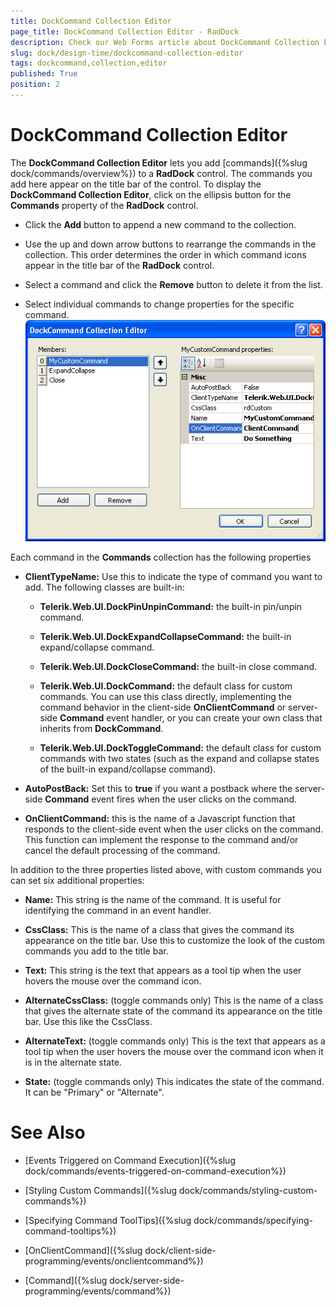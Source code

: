 ```yaml
---
title: DockCommand Collection Editor
page_title: DockCommand Collection Editor - RadDock
description: Check our Web Forms article about DockCommand Collection Editor.
slug: dock/design-time/dockcommand-collection-editor
tags: dockcommand,collection,editor
published: True
position: 2
---
```


# DockCommand Collection Editor



The **DockCommand Collection Editor** lets you add [commands]({%slug dock/commands/overview%}) to a **RadDock** control. The commands you add here appear on the title bar of the control. To display the **DockCommand Collection Editor**, click on the ellipsis button for the **Commands** property of the **RadDock** control.

* Click the **Add** button to append a new command to the collection.

* Use the up and down arrow buttons to rearrange the commands in the collection. This order determines the order in which command icons appear in the title bar of the **RadDock** control.

* Select a command and click the **Remove** button to delete it from the list.

* Select individual commands to change properties for the specific command.
	![](images/dockcommandcollectioneditor.png)

Each command in the **Commands** collection has the following properties

* **ClientTypeName:** Use this to indicate the type of command you want to add. The following classes are built-in:

	* **Telerik.Web.UI.DockPinUnpinCommand:** the built-in pin/unpin command.
	
	* **Telerik.Web.UI.DockExpandCollapseCommand:** the built-in expand/collapse command.
	
	* **Telerik.Web.UI.DockCloseCommand:** the built-in close command.
	
	* **Telerik.Web.UI.DockCommand:** the default class for custom commands. You can use this class directly, implementing the command behavior in the client-side **OnClientCommand** or server-side **Command** event handler, or you can create your own class that inherits from **DockCommand**.
	
	* **Telerik.Web.UI.DockToggleCommand:** the default class for custom commands with two states (such as the expand and collapse states of the built-in expand/collapse command).

* **AutoPostBack:** Set this to **true** if you want a postback where the server-side **Command** event fires when the user clicks on the command.

* **OnClientCommand:** this is the name of a Javascript function that responds to the client-side event when the user clicks on the command. This function can implement the response to the command and/or cancel the default processing of the command.

In addition to the three properties listed above, with custom commands you can set six additional properties:

* **Name:** This string is the name of the command. It is useful for identifying the command in an event handler.

* **CssClass:** This is the name of a class that gives the command its appearance on the title bar. Use this to customize the look of the custom commands you add to the title bar.

* **Text:** This string is the text that appears as a tool tip when the user hovers the mouse over the command icon.

* **AlternateCssClass:** (toggle commands only) This is the name of a class that gives the alternate state of the command its appearance on the title bar. Use this like the CssClass.

* **AlternateText:** (toggle commands only) This is the text that appears as a tool tip when the user hovers the mouse over the command icon when it is in the alternate state.

* **State:** (toggle commands only) This indicates the state of the command. It can be "Primary" or "Alternate".

# See Also

 * [Events Triggered on Command Execution]({%slug dock/commands/events-triggered-on-command-execution%})

 * [Styling Custom Commands]({%slug dock/commands/styling-custom-commands%})

 * [Specifying Command ToolTips]({%slug dock/commands/specifying-command-tooltips%})

 * [OnClientCommand]({%slug dock/client-side-programming/events/onclientcommand%})

 * [Command]({%slug dock/server-side-programming/events/command%})
